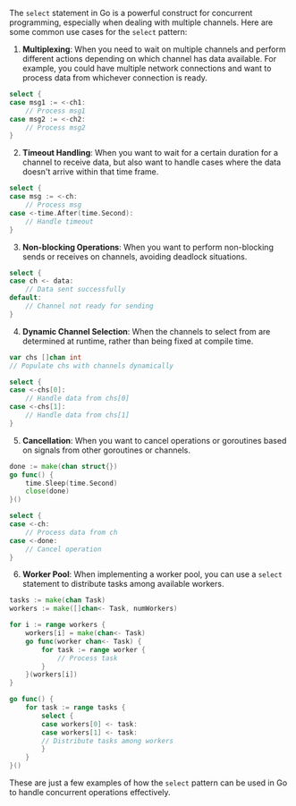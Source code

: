 The `select` statement in Go is a powerful construct for concurrent programming, especially when dealing with multiple channels. Here are some common use cases for the `select` pattern:

1. **Multiplexing**: When you need to wait on multiple channels and perform different actions depending on which channel has data available. For example, you could have multiple network connections and want to process data from whichever connection is ready.

```go
select {
case msg1 := <-ch1:
    // Process msg1
case msg2 := <-ch2:
    // Process msg2
}
```

2. **Timeout Handling**: When you want to wait for a certain duration for a channel to receive data, but also want to handle cases where the data doesn't arrive within that time frame.

```go
select {
case msg := <-ch:
    // Process msg
case <-time.After(time.Second):
    // Handle timeout
}
```

3. **Non-blocking Operations**: When you want to perform non-blocking sends or receives on channels, avoiding deadlock situations.

```go
select {
case ch <- data:
    // Data sent successfully
default:
    // Channel not ready for sending
}
```

4. **Dynamic Channel Selection**: When the channels to select from are determined at runtime, rather than being fixed at compile time.

```go
var chs []chan int
// Populate chs with channels dynamically

select {
case <-chs[0]:
    // Handle data from chs[0]
case <-chs[1]:
    // Handle data from chs[1]
}
```

5. **Cancellation**: When you want to cancel operations or goroutines based on signals from other goroutines or channels.

```go
done := make(chan struct{})
go func() {
    time.Sleep(time.Second)
    close(done)
}()

select {
case <-ch:
    // Process data from ch
case <-done:
    // Cancel operation
}
```

6. **Worker Pool**: When implementing a worker pool, you can use a `select` statement to distribute tasks among available workers.

```go
tasks := make(chan Task)
workers := make([]chan<- Task, numWorkers)

for i := range workers {
    workers[i] = make(chan<- Task)
    go func(worker chan<- Task) {
        for task := range worker {
            // Process task
        }
    }(workers[i])
}

go func() {
    for task := range tasks {
        select {
        case workers[0] <- task:
        case workers[1] <- task:
        // Distribute tasks among workers
        }
    }
}()
```

These are just a few examples of how the `select` pattern can be used in Go to handle concurrent operations effectively.